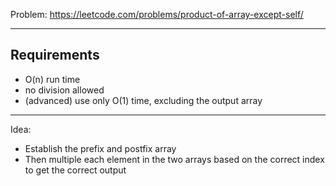 Problem: https://leetcode.com/problems/product-of-array-except-self/

<hr>

## Requirements

- O(n) run time
- no division allowed
- (advanced) use only O(1) time, excluding the output array

<hr>

Idea:

- Establish the prefix and postfix array
- Then multiple each element in the two arrays based on the correct index to get the correct output
